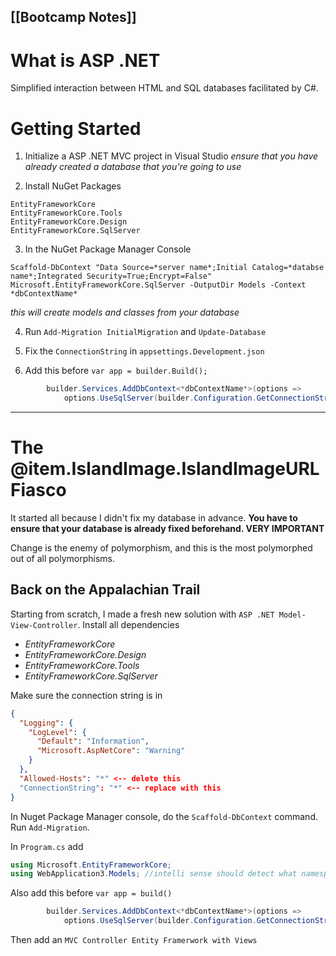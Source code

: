 [[Bootcamp Notes]]
---

# What is ASP .NET
Simplified interaction between HTML and SQL databases facilitated by C#.
# Getting Started
1. Initialize a ASP .NET MVC project in Visual Studio
*ensure that you have already created a database that you're going to use*

2. Install NuGet Packages
```
EntityFrameworkCore
EntityFrameworkCore.Tools
EntityFrameworkCore.Design
EntityFrameworkCore.SqlServer
```

3. In the NuGet Package Manager Console
```
Scaffold-DbContext "Data Source=*server name*;Initial Catalog=*databse name*;Integrated Security=True;Encrypt=False" Microsoft.EntityFrameworkCore.SqlServer -OutputDir Models -Context *dbContextName*
```
*this will create models and classes from your database*

4. Run `Add-Migration InitialMigration` and `Update-Database`

5. Fix the `ConnectionString` in `appsettings.Development.json`

6. Add this before `var app = builder.Build();`
```csharp
        builder.Services.AddDbContext<*dbContextName*>(options => 
            options.UseSqlServer(builder.Configuration.GetConnectionString("databaseName")));
```


---

# The @item.IslandImage.IslandImageURL Fiasco

It started all because I didn't fix my database in advance.
**You have to ensure that your database is already fixed beforehand. VERY IMPORTANT**

Change is the enemy of polymorphism, and this is the most polymorphed out of all polymorphisms.

## Back on the Appalachian Trail
Starting from scratch, I made a fresh new solution with `ASP .NET Model-View-Controller`.
Install all dependencies
- *EntityFrameworkCore*
- *EntityFrameworkCore.Design*
- *EntityFrameworkCore.Tools*
- *EntityFrameworkCore.SqlServer*

Make sure the connection string is in
```appsettings.json
{
  "Logging": {
    "LogLevel": {
      "Default": "Information",
      "Microsoft.AspNetCore": "Warning"
    }
  },
  "Allowed-Hosts": "*" <-- delete this
  "ConnectionString": "*" <-- replace with this
}
```

In Nuget Package Manager console, do the `Scaffold-DbContext` command. Run `Add-Migration`.

In `Program.cs` add
```csharp
using Microsoft.EntityFrameworkCore;
using WebApplication3.Models; //intelli sense should detect what namespace the DbContext Models are in
```

Also add this before `var app = build()`
```csharp
        builder.Services.AddDbContext<*dbContextName*>(options => 
            options.UseSqlServer(builder.Configuration.GetConnectionString("databaseName")));
```

Then add an `MVC Controller Entity Framerwork with Views`